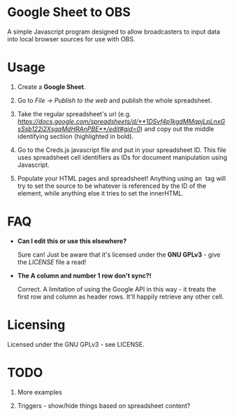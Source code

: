 # Google Sheet to OBS
A simple Javascript program designed to allow broadcasters to input data into local browser sources for use with OBS.

# Usage
1. Create a **Google Sheet**.

1. Go to _File -> Publish to the web_ and publish the whole spreadsheet.

1. Take the regular spreadsheet's url (e.g. _https://docs.google.com/spreadsheets/d/**1DSvf4p1kgdMMqpjLpLnxGsSsb122i2XsgqMdHRAnPBE**/edit#gid=0_) and copy out the middle identifying sectiion (highlighted in bold).

1. Go to the Creds.js javascript file and put in your spreadsheet ID. This file uses spreadsheet cell identifiers as IDs for document manipulation using Javascript.

1. Populate your HTML pages and spreadsheet! Anything using an <img> tag will try to set the source to be whatever is referenced by the ID of the element, while anything else it tries to set the innerHTML.


# FAQ

- **Can I edit this or use this elsewhere?**

   Sure can! Just be aware that it's licensed under the **GNU GPLv3** - give the _LICENSE_ file a read!

- **The A column and number 1 row don't sync?!** 

   Correct. A limitation of using the Google API in this way - it treats the first row and column as header rows. It'll happily retrieve any other cell.

# Licensing
Licensed under the GNU GPLv3 - see LICENSE.

# TODO

1. More examples

1. Triggers - show/hide things based on spreadsheet content?
